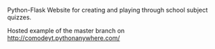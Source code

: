 Python-Flask Website for creating and playing through school subject quizzes.

Hosted example of the master branch on http://comodeyt.pythonanywhere.com/
